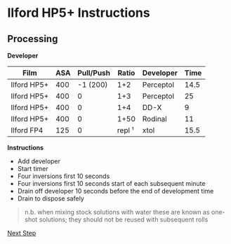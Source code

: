 # Ilford HP5+ Instructions

## Processing

**Developer**

| Film          | ASA | Pull/Push | Ratio | Developer | Time |
|---------------|-----|-----------|-------|-----------|------|
| Ilford HP5+   | 400 | -1 (200)  |  1+2  | Perceptol | 14.5 |
| Ilford HP5+   | 400 |  0        |  1+3  | Perceptol | 25   |
| Ilford HP5+   | 400 |  0        |  1+4  | DD-X      | 9    |
| Ilford HP5+   | 400 |  0        |  1+50 | Rodinal   | 11   |
| Ilford FP4    | 125 |  0        | repl ¹ | xtol     | 15.5 |


**Instructions**

- Add developer
- Start timer
- Four inversions first 10 seconds
- Four inversions first 10 seconds start of each subsequent minute
- Drain off developer 10 seconds before the end of development time
- Drain to dispose safely

> n.b. when mixing stock solutions with water these are known as one-shot solutions; they should not be reused with subsequent rolls

[Next Step](../B%26W.md#developer)
